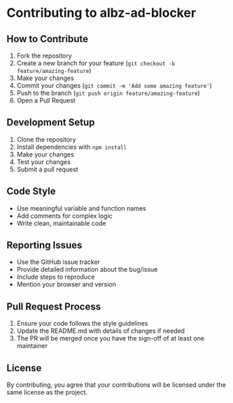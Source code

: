 # Contributing to albz-ad-blocker

## How to Contribute

1. Fork the repository
2. Create a new branch for your feature (`git checkout -b feature/amazing-feature`)
3. Make your changes
4. Commit your changes (`git commit -m 'Add some amazing feature'`)
5. Push to the branch (`git push origin feature/amazing-feature`)
6. Open a Pull Request

## Development Setup

1. Clone the repository
2. Install dependencies with `npm install`
3. Make your changes
4. Test your changes
5. Submit a pull request

## Code Style

- Use meaningful variable and function names
- Add comments for complex logic
- Write clean, maintainable code

## Reporting Issues

- Use the GitHub issue tracker
- Provide detailed information about the bug/issue
- Include steps to reproduce
- Mention your browser and version

## Pull Request Process

1. Ensure your code follows the style guidelines
2. Update the README.md with details of changes if needed
3. The PR will be merged once you have the sign-off of at least one maintainer

## License

By contributing, you agree that your contributions will be licensed under the same license as the project.
